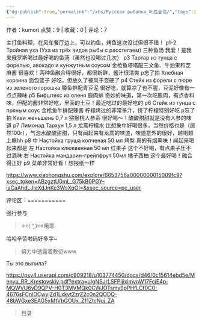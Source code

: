 ```yaml
---
{"dg-publish":true,"permalink":"/xhs/Русская рыбалка_叶拉金岛/","tags":["rednote","圣彼得堡"],"created":"2025-03-17T18:24:35.776+08:00","updated":"2025-03-19T21:42:43.339+08:00"}
---
```


作者：kumori
点赞：9   |   收藏：0   |   评论：7

主打鱼料理，在风车餐厅边上，可以钓鱼，烤鱼这次没试但很不错！
p1-2 Тройная уха (Уха из трёх видов рыбы с расстегаем) 三种鱼汤 我爱！是我来俄罗斯喝过最好喝的鱼汤（虽然也没喝过几次）
p3 Тартар из тунца с форелью, авокадо и кунжутным соусом 金枪鱼塔塔配三文鱼、牛油果和芝麻酱 很喜欢！两种鱼融合得很好，都很新鲜，酱汁很清爽
p忘了拍 Хлебная корзина 面包篮子 好吃，但放久了被风干变硬了
p4 Стейк из форели с пюре из зеленого горошка 鳟鱼排配青豆泥 很好吃，就算凉了也不腥，豆泥好像有一点点辣味
p5 Бифштекс из оленя 鹿肉排 奇妙的味道，第一次吃鹿肉，有点香料味，但配的酱非常好吃，里面的土豆！最近吃过的最好吃的
p6 Стейк из тунца с пряным соус 金枪鱼牛排配辣酱 柠檬烤过的非常多汁，挤了柠檬特别好吃
p忘了拍 Киви женьшень 0,7 л 猕猴桃人参茶 很好喝～！酸酸甜甜就是没有人参的味道
p7 Лимонад Тархун 1,5 л 龙蒿柠檬水 比想象中好喝很多，当然价格也是（居然100r），气泡水酸酸甜甜，只有闻起来有龙蒿的味道，味道意外的很好，越喝越上瘾hh
p8 中 Настойка груша копченая 50 мл 烤梨 真的有烟熏味！闻起来喝起来都是
左 Настойка клюквенная 50 мл 红果子 这个不好喝，有点果子压不过酒味
右 Настойка мандарин-грейпфрут 50мл 橘子西柚 这个最好喝！融合得正好
p9 菜单非常好看！想报纸一样

https://www.xiaohongshu.com/explore/6653756a0000000015009fc9?xsec_token=ABzgztU0mL_G75kB0PGY-iaCaAhdLJIeXdJnKc3WsXqOI=&xsec_source=pc_user

评论区：===========

强行参与

> ✧୧( "̮ )୨✧哦耶

哈哈辛苦啦码好多字~

> 努力中透露着敷衍www

Ты это выпила?

https://psv4.userapi.com/c909218/u103774450/docs/d46/0c15614ebd5e/Menyu_RR_Krestovskiy.pdf?extra=uIgNSJrLSFPjjiximvnW17FcjE4p-MQWVU6yD9QPV-H0T3MVMQk0CWJOTsmy9pPHfLCf0C0-4676sFCnlOCwyjZd1LxkytZzrZ2c0n2QODQ-48bWGxe3EAG5xMtVbGOUx_Z11ZtcNqj_ZA

> 目录
